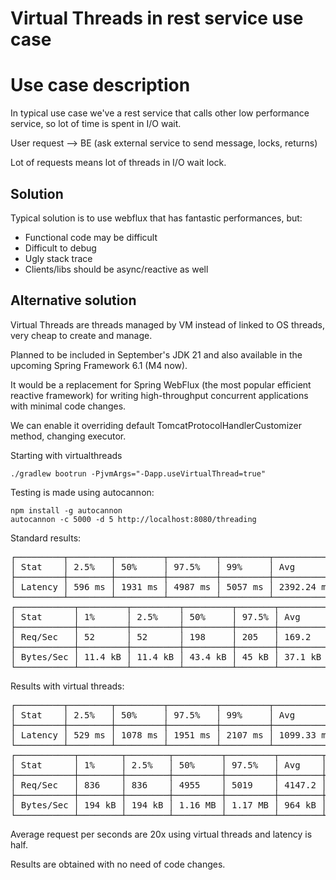 # Virtual Threads in rest service use case

# Use case description
In typical use case we've a rest service that calls other low performance service, so lot of time is spent in I/O wait.

User request --> BE (ask external service to send message, locks, returns)

Lot of requests means lot of threads in I/O wait lock.

## Solution
Typical solution is to use webflux that has fantastic performances, but:
* Functional code may be difficult
* Difficult to debug
* Ugly stack trace
* Clients/libs should be async/reactive as well

## Alternative solution

Virtual Threads are threads managed by VM instead of linked to OS threads, very cheap to create and manage.

Planned to be included in September's JDK 21 and also available in the upcoming Spring Framework 6.1 (M4 now).

It would be a replacement for Spring WebFlux (the most popular efficient reactive framework) for writing high-throughput concurrent applications with minimal code changes.

We can enable it overriding default TomcatProtocolHandlerCustomizer method, changing executor.

Starting with virtualthreads
```shell
./gradlew bootrun -PjvmArgs="-Dapp.useVirtualThread=true"
```

Testing is made using autocannon:
```shell
npm install -g autocannon
autocannon -c 5000 -d 5 http://localhost:8080/threading
```

Standard results:
<pre>
┌─────────┬────────┬─────────┬─────────┬─────────┬────────────┬───────────┬─────────┐
│ Stat    │ 2.5%   │ 50%     │ 97.5%   │ 99%     │ Avg        │ Stdev     │ Max     │
├─────────┼────────┼─────────┼─────────┼─────────┼────────────┼───────────┼─────────┤
│ Latency │ 596 ms │ 1931 ms │ 4987 ms │ 5057 ms │ 2392.24 ms │ 1347.5 ms │ 5144 ms │
└─────────┴────────┴─────────┴─────────┴─────────┴────────────┴───────────┴─────────┘
┌───────────┬─────────┬─────────┬─────────┬───────┬─────────┬─────────┬─────────┐
│ Stat      │ 1%      │ 2.5%    │ 50%     │ 97.5% │ Avg     │ Stdev   │ Min     │
├───────────┼─────────┼─────────┼─────────┼───────┼─────────┼─────────┼─────────┤
│ Req/Sec   │ 52      │ 52      │ 198     │ 205   │ 169.2   │ 58.9    │ 52      │
├───────────┼─────────┼─────────┼─────────┼───────┼─────────┼─────────┼─────────┤
│ Bytes/Sec │ 11.4 kB │ 11.4 kB │ 43.4 kB │ 45 kB │ 37.1 kB │ 12.9 kB │ 11.4 kB │
└───────────┴─────────┴─────────┴─────────┴───────┴─────────┴─────────┴─────────┘
</pre>

Results with virtual threads:

<pre>
┌─────────┬────────┬─────────┬─────────┬─────────┬────────────┬───────────┬─────────┐
│ Stat    │ 2.5%   │ 50%     │ 97.5%   │ 99%     │ Avg        │ Stdev     │ Max     │
├─────────┼────────┼─────────┼─────────┼─────────┼────────────┼───────────┼─────────┤
│ Latency │ 529 ms │ 1078 ms │ 1951 ms │ 2107 ms │ 1099.33 ms │ 375.55 ms │ 2344 ms │
└─────────┴────────┴─────────┴─────────┴─────────┴────────────┴───────────┴─────────┘
┌───────────┬────────┬────────┬─────────┬─────────┬────────┬─────────┬────────┐
│ Stat      │ 1%     │ 2.5%   │ 50%     │ 97.5%   │ Avg    │ Stdev   │ Min    │
├───────────┼────────┼────────┼─────────┼─────────┼────────┼─────────┼────────┤
│ Req/Sec   │ 836    │ 836    │ 4955    │ 5019    │ 4147.2 │ 1655.93 │ 836    │
├───────────┼────────┼────────┼─────────┼─────────┼────────┼─────────┼────────┤
│ Bytes/Sec │ 194 kB │ 194 kB │ 1.16 MB │ 1.17 MB │ 964 kB │ 385 kB  │ 194 kB │
└───────────┴────────┴────────┴─────────┴─────────┴────────┴─────────┴────────┘
</pre>

Average request per seconds are 20x using virtual threads and latency is half.

Results are obtained with no need of code changes.
